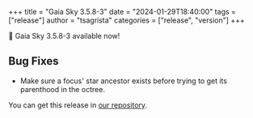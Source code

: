 +++
title = "Gaia Sky 3.5.8-3"
date = "2024-01-29T18:40:00"
tags = ["release"]
author = "tsagrista"
categories = ["release", "version"]
+++

📢 Gaia Sky 3.5.8-3 available now!

<!--more-->


## Bug Fixes
- Make sure a focus' star ancestor exists before trying to get its parenthood in the octree.

You can get this release in [our repository](https://gaia.ari.uni-heidelberg.de/gaiasky/releases//3.5.8-3.600deaa6a/).
